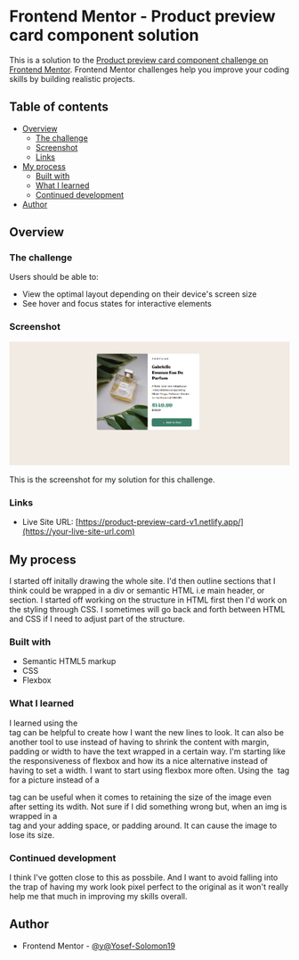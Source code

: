# Frontend Mentor - Product preview card component solution

This is a solution to the [Product preview card component challenge on Frontend Mentor](https://www.frontendmentor.io/challenges/product-preview-card-component-GO7UmttRfa). Frontend Mentor challenges help you improve your coding skills by building realistic projects.

## Table of contents

- [Overview](#overview)
  - [The challenge](#the-challenge)
  - [Screenshot](#screenshot)
  - [Links](#links)
- [My process](#my-process)
  - [Built with](#built-with)
  - [What I learned](#what-i-learned)
  - [Continued development](#continued-development)
- [Author](#author)

## Overview

### The challenge

Users should be able to:

- View the optimal layout depending on their device's screen size
- See hover and focus states for interactive elements

### Screenshot

![./Final_img/Finalized_work.png](./Final_img/Finalized_work.png)

This is the screenshot for my solution for this challenge.

### Links

- Live Site URL: [https://product-preview-card-v1.netlify.app/](https://your-live-site-url.com)

## My process

I started off initally drawing the whole site. I'd then outline sections that I think could be wrapped in a div or semantic HTML i.e main
header, or section. I started off working on the structure in HTML first then I'd work on the styling through CSS. I sometimes will go back and forth between HTML and CSS if I need to adjust part of the structure.

### Built with

- Semantic HTML5 markup
- CSS
- Flexbox

### What I learned

I learned using the <br> tag can be helpful to create how I want the new lines to look. It can also be another tool to use instead of having to shrink the content with margin, padding or width to have the text wrapped in a certain way.
I'm starting like the responsiveness of flexbox and how its a nice alternative instead of having to set a width. I want to start using flexbox more often.
Using the <img> tag for a picture instead of a <div> tag can be useful when it comes to retaining the size of the image even after setting its wdith. Not sure if I did something wrong but, when an img is wrapped in a <div> tag and your adding space, or padding around. It can cause the image to lose its size.

### Continued development

I think I've gotten close to this as possbile. And I want to avoid falling into the trap of having my work look pixel perfect to the original as it won't really help me that much in improving my skills overall.

## Author

- Frontend Mentor - [@y@Yosef-Solomon19](https://www.frontendmentor.io/profile/yourusername)
